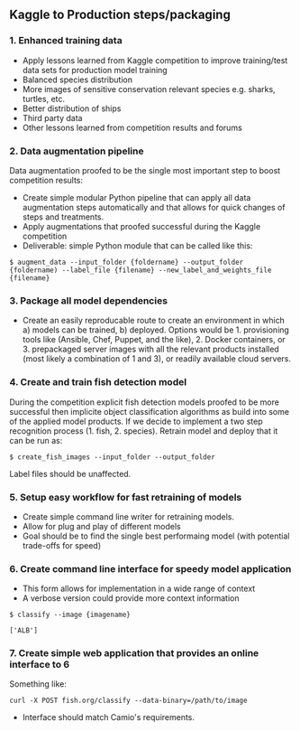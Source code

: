## Kaggle to Production steps/packaging

### 1. Enhanced training data

- Apply lessons learned from Kaggle competition to improve training/test data sets for production model training 
- Balanced species distribution
- More images of sensitive conservation relevant species e.g. sharks, turtles, etc.
- Better distribution of ships
- Third party data
- Other lessons learned from competition results and forums

### 2. Data augmentation pipeline

Data augmentation proofed to be the single most important step to boost competition results:

- Create simple modular Python pipeline that can apply all data augmentation steps automatically and that allows for quick changes of steps and treatments.
- Apply augmentations that proofed successful during the Kaggle competition
- Deliverable: simple Python module that can be called like this:

```
$ augment_data --input_folder {foldername} --output_folder {foldername) --label_file {filename} --new_label_and_weights_file {filename} 
```

### 3. Package all model dependencies 

- Create an easily reproducable route to create an environment in which a) models can be trained, b) deployed. Options would be 1. provisioning tools like (Ansible, Chef, Puppet, and the like), 2. Docker containers, or 3. prepackaged server images with all the relevant products installed (most likely a combination of 1 and 3), or readily available cloud servers.

### 4. Create and train fish detection model

During the competition explicit fish detection models proofed to be more successful then implicite object classification algorithms as build into some of the applied model products. If we decide to implement a two step recognition process (1. fish, 2. species). Retrain model and deploy that it can be run as:

```
$ create_fish_images --input_folder --output_folder
```

Label files should be unaffected.

### 5. Setup easy workflow for fast retraining of models

- Create simple command line writer for retraining models.
- Allow for plug and play of different models
- Goal should be to find the single best performaing model (with potential trade-offs for speed)

### 6. Create command line interface for speedy model application

- This form allows for implementation in a wide range of context 
- A verbose version could provide more context information

```
$ classify --image {imagename}

['ALB']
```

### 7. Create simple web application that provides an online interface to 6

Something like:

```
curl -X POST fish.org/classify --data-binary=/path/to/image  
```

- Interface should match Camio's requirements.
